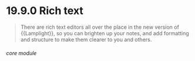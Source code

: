 # 19.9.0    Rich text

> There are rich text editors all over the place in the new version of {{Lamplight}}, so you can brighten up your notes, and add formatting and structure to make them clearer to you and others. 

 

###### core module

